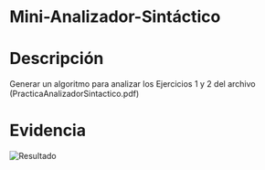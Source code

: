 # Mini-Analizador-Sintáctico

# Descripción
Generar un algoritmo para analizar los Ejercicios 1 y 2 del archivo (PracticaAnalizadorSintactico.pdf)


# Evidencia
![Resultado](https://user-images.githubusercontent.com/84484618/221742978-39558971-572e-4b39-b69e-db57b2f8a3ac.png)
